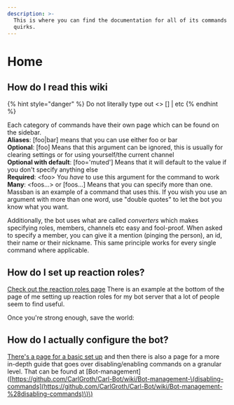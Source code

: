 ```yaml
---
description: >-
  This is where you can find the documentation for all of its commands and
  quirks.
---
```


# Home

## How do I read this wiki

{% hint style="danger" %}
Do not literally type out &lt;&gt; \[\] \| etc
{% endhint %}

Each category of commands have their own page which can be found on the sidebar.   
**Aliases**: \[foo\|bar\] means that you can use either foo or bar  
**Optional**: \[foo\] Means that this argument can be ignored, this is usually for clearing settings or for using yourself/the current channel  
**Optional with default**: \[foo='muted'\] Means that it will default to the value if you don't specify anything else  
**Required**: &lt;foo&gt; You _have_ to use this argument for the command to work  
**Many**: &lt;foos...&gt; or \[foos...\] Means that you can specify more than one. Massban is an example of a command that uses this. If you wish you use an argument with more than one word, use "double quotes" to let the bot you know what you want.  
  
Additionally, the bot uses what are called _converters_ which makes specifying roles, members, channels etc easy and fool-proof. When asked to specify a member, you can give it a mention \(pinging the person\), an id, their name or their nickname. This same principle works for every single command where applicable.

##  How do I set up reaction roles?

[Check out the reaction roles page](https://github.com/CarlGroth/Carl-Bot/wiki/Reaction-Roles) There is an example at the bottom of the page of me setting up reaction roles for my bot server that a lot of people seem to find useful.

Once you're strong enough, save the world:

## How do I actually configure the bot?

[There's a page for a basic set up](https://github.com/CarlGroth/Carl-Bot/wiki/Setting-up-the-bot) and then there is also a page for a more in-depth guide that goes over disabling/enabling commands on a granular level. That can be found at \[Bot-management\]\([https://github.com/CarlGroth/Carl-Bot/wiki/Bot-management-\(disabling-commands](https://github.com/CarlGroth/Carl-Bot/wiki/Bot-management-%28disabling-commands)\)\)

